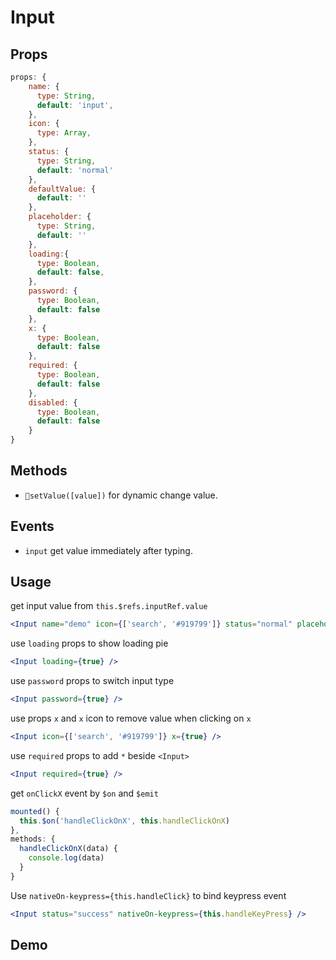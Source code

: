 # Input

## Props

```js
props: {
    name: {
      type: String,
      default: 'input',
    },
    icon: {
      type: Array,
    },
    status: {
      type: String,
      default: 'normal'
    },
    defaultValue: {
      default: ''
    },
    placeholder: {
      type: String,
      default: ''
    },
    loading:{
      type: Boolean,
      default: false,
    },
    password: {
      type: Boolean,
      default: false
    },
    x: {
      type: Boolean,
      default: false
    },
    required: {
      type: Boolean,
      default: false
    },
    disabled: {
      type: Boolean,
      default: false
    }
}
```
## Methods
- `setValue([value])` for dynamic change value.

## Events
- `input` get value immediately after typing.


## Usage

get input value from `this.$refs.inputRef.value`
```jsx
<Input name="demo" icon={['search', '#919799']} status="normal" placeholder="type some words.." ref="inputRef" />
```
use `loading` props to show loading pie
```jsx
<Input loading={true} />
```
use `password` props to switch input type
```jsx
<Input password={true} />
```
use props `x` and `x` icon to remove value when clicking on `x`
```jsx
<Input icon={['search', '#919799']} x={true} />
```
use `required` props to add `*` beside `<Input>`
```jsx
<Input required={true} />
```

get `onClickX` event by `$on` and `$emit`
```jsx
mounted() {
  this.$on('handleClickOnX', this.handleClickOnX)
},
methods: {
  handleClickOnX(data) {
    console.log(data)
  }
}
```

Use `nativeOn-keypress={this.handleClick}` to bind keypress event
```jsx
<Input status="success" nativeOn-keypress={this.handleKeyPress} />
```

## Demo
